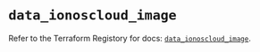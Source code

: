 # `data_ionoscloud_image`

Refer to the Terraform Registory for docs: [`data_ionoscloud_image`](https://registry.terraform.io/providers/ionos-cloud/ionoscloud/6.4.4/docs/data-sources/image).
